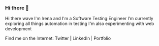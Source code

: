 ### Hi there 👋

Hi there wave
I'm Irena and I'm a Software Testing Engineer
I’m currently exploring all things automation in testing
I'm also experimenting with web development

Find me on the Internet:
Twitter | LinkedIn | Portfolio 

